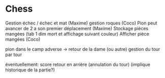 # Chess
Gestion échec / échec et mat (Maxime)
gestion roques (Coco)
Pion peut avancer de 2 a son premier déplacement (Maxime)
Stockage pièces mangées (tab 1 dim mort et affichage suivant couleur)
Afficher pièce mangées (Coco)

pion dans le camp adverse -> retour de la dame (ou autre)
gestion du tour par tour



éventuellement:
score
retour en arrière (annulation du tour) (implique historique de la partie?)

